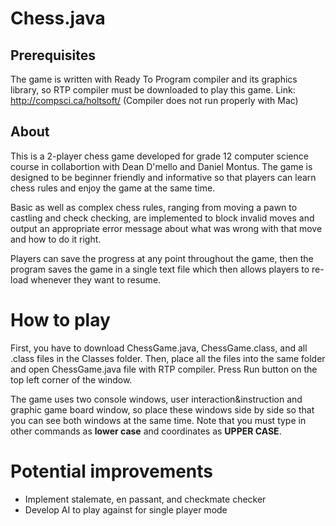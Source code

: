 # Chess.java
## Prerequisites
The game is written with Ready To Program compiler and its graphics library, so RTP compiler must be downloaded to play this game.
Link: http://compsci.ca/holtsoft/ (Compiler does not run properly with Mac)

## About
This is a 2-player chess game developed for grade 12 computer science course in collabortion with Dean D'mello and Daniel Montus. The game is designed to be beginner friendly and informative so that players can learn chess rules and enjoy the game at the same time. 

Basic as well as complex chess rules, ranging from moving a pawn to castling and check checking, are implemented to block invalid moves and output an appropriate error message about what was wrong with that move and how to do it right.

Players can save the progress at any point throughout the game, then the program saves the game in a single text file which then allows players to re-load whenever they want to resume.

# How to play
First, you have to download ChessGame.java, ChessGame.class, and all .class files in the Classes folder. Then, place all the files into the same folder and open ChessGame.java file with RTP compiler. Press Run button on the top left corner of the window.

The game uses two console windows, user interaction&instruction and graphic game board window, so place these windows side by side so that you can see both windows at the same time. Note that you must type in other commands as **lower case** and coordinates as **UPPER CASE**.

# Potential improvements
- Implement stalemate, en passant, and checkmate checker
- Develop AI to play against for single player mode
